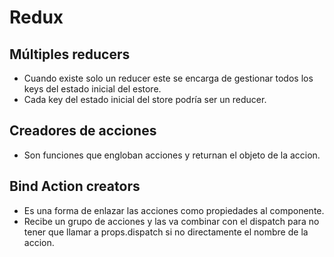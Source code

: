 # Redux

## Múltiples reducers

* Cuando existe solo un reducer este se encarga de gestionar todos los keys del estado inicial del estore.
* Cada key del estado inicial del store podría ser un reducer.

## Creadores de acciones

* Son funciones que engloban acciones y returnan el objeto de la accion.

## Bind Action creators

* Es una forma de enlazar las acciones como propiedades al componente.
* Recibe un grupo de acciones y las va combinar con el dispatch para no tener que llamar a props.dispatch si no directamente el nombre de la accion.

